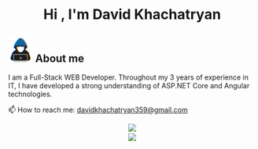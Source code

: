 <h1 align="center"><b>Hi , I'm David Khachatryan </b></h1>

## <picture><img src="https://github.com/davidkhachatryan123/davidkhachatryan123/raw/main/assets/about_me.gif" width = 50px></picture> **About me**

I am a Full-Stack WEB Developer. Throughout my 3 years of experience in IT, I have developed a strong understanding of ASP.NET Core and Angular technologies.

📫 How to reach me: davidkhachatryan359@gmail.com

<div align="center">
  <img src="https://github-readme-stats.vercel.app/api?username=davidkhachatryan123&rank_icon=github&include_all_commits=true&count_private=true&show_icons=true&line_height=25&theme=tokyonight"/>
  <br>
  <img src="https://github-readme-stats.vercel.app/api/top-langs?username=davidkhachatryan123&show_icons=true&locale=en&layout=compact&line_height=25&theme=tokyonight"/>
</div>
